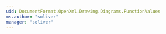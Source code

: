 ```yaml
---
uid: DocumentFormat.OpenXml.Drawing.Diagrams.FunctionValues
ms.author: "soliver"
manager: "soliver"
---
```

